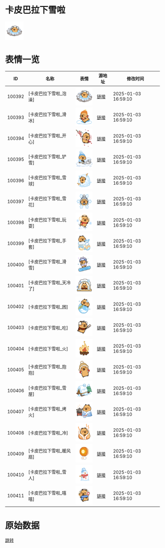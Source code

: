 # 卡皮巴拉下雪啦

<img src="./cover.png" height="60" alt="cover" />

# 表情一览

|ID|名称|表情|源地址|修改时间|
|----|----|----|----|----|
|100392|[卡皮巴拉下雪啦_泡澡]|<img src="./pic/100392_%5B卡皮巴拉下雪啦_泡澡%5D.png" height="60" alt="泡澡"/>|[链接](https://i0.hdslb.com/bfs/garb/3fc32836aefe5915236a9e4ce7f85d321c85f623.png)|2025-01-03 16:59:10|
|100393|[卡皮巴拉下雪啦_滑冰]|<img src="./pic/100393_%5B卡皮巴拉下雪啦_滑冰%5D.png" height="60" alt="滑冰"/>|[链接](https://i0.hdslb.com/bfs/garb/6bc506540fe138472c4b24ee9011daa443110d3d.png)|2025-01-03 16:59:10|
|100394|[卡皮巴拉下雪啦_开心]|<img src="./pic/100394_%5B卡皮巴拉下雪啦_开心%5D.png" height="60" alt="开心"/>|[链接](https://i0.hdslb.com/bfs/garb/371d108c9fac3c8bd16fceeac44603eb225c0b71.png)|2025-01-03 16:59:10|
|100395|[卡皮巴拉下雪啦_铲雪]|<img src="./pic/100395_%5B卡皮巴拉下雪啦_铲雪%5D.png" height="60" alt="铲雪"/>|[链接](https://i0.hdslb.com/bfs/garb/1626336e708a473cdfabc231dfbdc3fe970aa3e8.png)|2025-01-03 16:59:10|
|100396|[卡皮巴拉下雪啦_雪球]|<img src="./pic/100396_%5B卡皮巴拉下雪啦_雪球%5D.png" height="60" alt="雪球"/>|[链接](https://i0.hdslb.com/bfs/garb/0085871eb28071e2738a8bb917c972b27b83f535.png)|2025-01-03 16:59:10|
|100397|[卡皮巴拉下雪啦_雪花]|<img src="./pic/100397_%5B卡皮巴拉下雪啦_雪花%5D.png" height="60" alt="雪花"/>|[链接](https://i0.hdslb.com/bfs/garb/31790e24cfe05f83a7f22450a2a7721263d24261.png)|2025-01-03 16:59:10|
|100398|[卡皮巴拉下雪啦_玩耍]|<img src="./pic/100398_%5B卡皮巴拉下雪啦_玩耍%5D.png" height="60" alt="玩耍"/>|[链接](https://i0.hdslb.com/bfs/garb/8ebca9b26aa210385d1d50e2c070762b1747368a.png)|2025-01-03 16:59:10|
|100399|[卡皮巴拉下雪啦_手套]|<img src="./pic/100399_%5B卡皮巴拉下雪啦_手套%5D.png" height="60" alt="手套"/>|[链接](https://i0.hdslb.com/bfs/garb/d557078add6fdaf343cd79801effd79e244ad4df.png)|2025-01-03 16:59:10|
|100400|[卡皮巴拉下雪啦_滑雪]|<img src="./pic/100400_%5B卡皮巴拉下雪啦_滑雪%5D.png" height="60" alt="滑雪"/>|[链接](https://i0.hdslb.com/bfs/garb/a2ae11f9f0d6ff13e37811ca40b8ce9e7635488a.png)|2025-01-03 16:59:10|
|100401|[卡皮巴拉下雪啦_天冷了]|<img src="./pic/100401_%5B卡皮巴拉下雪啦_天冷了%5D.png" height="60" alt="天冷了"/>|[链接](https://i0.hdslb.com/bfs/garb/5d2da1ff30276a5d46f8040bcf5c412f3b8ea693.png)|2025-01-03 16:59:10|
|100402|[卡皮巴拉下雪啦_困]|<img src="./pic/100402_%5B卡皮巴拉下雪啦_困%5D.png" height="60" alt="困"/>|[链接](https://i0.hdslb.com/bfs/garb/704c36d82ac9e3872dfc26e7b16498e486063eb1.png)|2025-01-03 16:59:10|
|100403|[卡皮巴拉下雪啦_吃]|<img src="./pic/100403_%5B卡皮巴拉下雪啦_吃%5D.png" height="60" alt="吃"/>|[链接](https://i0.hdslb.com/bfs/garb/26320cb45794278056ba3784ffb52ef1730a98cf.png)|2025-01-03 16:59:10|
|100404|[卡皮巴拉下雪啦_火]|<img src="./pic/100404_%5B卡皮巴拉下雪啦_火%5D.png" height="60" alt="火"/>|[链接](https://i0.hdslb.com/bfs/garb/94dfac31c51bef0979a5a09108448f9a6942ecf1.png)|2025-01-03 16:59:10|
|100405|[卡皮巴拉下雪啦_抱抱]|<img src="./pic/100405_%5B卡皮巴拉下雪啦_抱抱%5D.png" height="60" alt="抱抱"/>|[链接](https://i0.hdslb.com/bfs/garb/617f7723be65471db10db543849e1fffdb6825ef.png)|2025-01-03 16:59:10|
|100406|[卡皮巴拉下雪啦_雪屋]|<img src="./pic/100406_%5B卡皮巴拉下雪啦_雪屋%5D.png" height="60" alt="雪屋"/>|[链接](https://i0.hdslb.com/bfs/garb/baabe6e60a8f3a1702fb4cf339161f53a14b954d.png)|2025-01-03 16:59:10|
|100407|[卡皮巴拉下雪啦_烤火]|<img src="./pic/100407_%5B卡皮巴拉下雪啦_烤火%5D.png" height="60" alt="烤火"/>|[链接](https://i0.hdslb.com/bfs/garb/125b85d63bc919836f68344644e5a6278b495ec3.png)|2025-01-03 16:59:10|
|100408|[卡皮巴拉下雪啦_冷]|<img src="./pic/100408_%5B卡皮巴拉下雪啦_冷%5D.png" height="60" alt="冷"/>|[链接](https://i0.hdslb.com/bfs/garb/d3aae4eab0e3e57b56889af11cb39659f5cc263c.png)|2025-01-03 16:59:10|
|100409|[卡皮巴拉下雪啦_暖风扇]|<img src="./pic/100409_%5B卡皮巴拉下雪啦_暖风扇%5D.png" height="60" alt="暖风扇"/>|[链接](https://i0.hdslb.com/bfs/garb/cd0bd1f1cc376b69e9488435a5920d69a3050408.png)|2025-01-03 16:59:10|
|100410|[卡皮巴拉下雪啦_雪人]|<img src="./pic/100410_%5B卡皮巴拉下雪啦_雪人%5D.png" height="60" alt="雪人"/>|[链接](https://i0.hdslb.com/bfs/garb/bc72c1155601f6ffbd7702b71e976ae7f6fc3a3d.png)|2025-01-03 16:59:10|
|100411|[卡皮巴拉下雪啦_嘻嘻]|<img src="./pic/100411_%5B卡皮巴拉下雪啦_嘻嘻%5D.png" height="60" alt="嘻嘻"/>|[链接](https://i0.hdslb.com/bfs/garb/622839d4096bfc57191c8238d4573f0d311b02df.png)|2025-01-03 16:59:10|

# 原始数据

[跳转](./raw.json)

